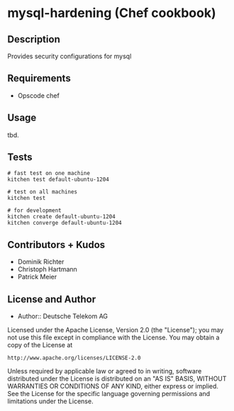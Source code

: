 # mysql-hardening (Chef cookbook)

## Description

Provides security configurations for mysql

## Requirements

* Opscode chef

## Usage

tbd.

## Tests

    # fast test on one machine
    kitchen test default-ubuntu-1204

    # test on all machines
    kitchen test

    # for development
    kitchen create default-ubuntu-1204
    kitchen converge default-ubuntu-1204


## Contributors + Kudos

* Dominik Richter
* Christoph Hartmann
* Patrick Meier

## License and Author

* Author:: Deutsche Telekom AG

Licensed under the Apache License, Version 2.0 (the "License");
you may not use this file except in compliance with the License.
You may obtain a copy of the License at

    http://www.apache.org/licenses/LICENSE-2.0

Unless required by applicable law or agreed to in writing, software
distributed under the License is distributed on an "AS IS" BASIS,
WITHOUT WARRANTIES OR CONDITIONS OF ANY KIND, either express or implied.
See the License for the specific language governing permissions and
limitations under the License.
